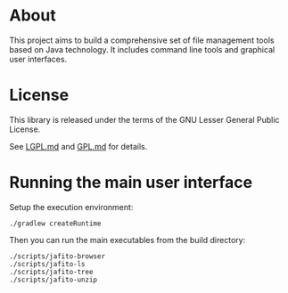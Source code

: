 # About

This project aims to build a comprehensive set of file management tools
based on Java technology. It includes command line tools and graphical
user interfaces.

# License

This library is released under the terms of the GNU Lesser General Public
License.

See  [LGPL.md](LGPL.md) and [GPL.md](GPL.md) for details.

# Running the main user interface

Setup the execution environment:

    ./gradlew createRuntime

Then you can run the main executables from the build directory:

    ./scripts/jafito-browser
    ./scripts/jafito-ls
    ./scripts/jafito-tree
    ./scripts/jafito-unzip
